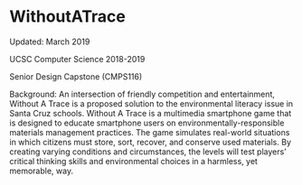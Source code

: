 # WithoutATrace

Updated: March 2019

UCSC Computer Science 2018-2019

Senior Design Capstone (CMPS116)

Background:
An intersection of friendly competition and entertainment, Without A Trace is a proposed solution to the environmental literacy issue in Santa Cruz schools. Without A Trace is a multimedia smartphone game that is designed to educate smartphone users on environmentally-responsible materials management practices. The game simulates real-world situations in which citizens must store, sort, recover, and conserve used materials. By creating varying conditions and circumstances, the levels will test players’ critical thinking skills and environmental choices in a harmless, yet memorable, way.
